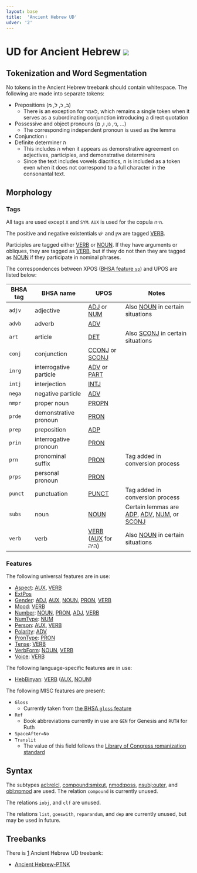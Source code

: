 ```yaml
---
layout: base
title:  'Ancient Hebrew UD'
udver: '2'
---
```


# UD for Ancient Hebrew <span class="flagspan"><img class="flag" src="../../flags/svg/IL.svg" /></span>

## Tokenization and Word Segmentation

No tokens in the Ancient Hebrew treebank should contain whitespace. The following are made into separate tokens:

* Prepositions (ב, כ, ל, מ)
  * There is an exception for לאמר, which remains a single token when it serves as a subordinating conjunction introducing a direct quotation
* Possessive and object pronouns (ני, נו, ו, ם, ...)
  * The corresponding independent pronoun is used as the lemma
* Conjunction ו
* Definite determiner ה
  * This includes ה when it appears as demonstrative agreement on adjectives, participles, and demonstrative determiners
  * Since the text includes vowels diacritics, ה is included as a token even when it does not correspond to a full character in the consonantal text.

## Morphology

### Tags

All tags are used except `X` and `SYM`. `AUX` is used for the copula היה.

The positive and negative existentials ישׁ and אין are tagged [VERB]().

Participles are tagged either [VERB]() or [NOUN](). If they have arguments or obliques, they are tagged as [VERB](), but if they do not then they are tagged as [NOUN]() if they participate in nominal phrases.

The correspondences between XPOS ([BHSA feature `sp`](https://etcbc.github.io/bhsa/features/sp/)) and UPOS are listed below:

| BHSA tag | BHSA name | UPOS | Notes |
|----------|-----------|------|-------|
| `adjv` | adjective | [ADJ]() or [NUM]() | Also [NOUN]() in certain situations |
| `advb` | adverb | [ADV]() | |
| `art` | article | [DET]() | Also [SCONJ]() in certain situations |
| `conj` | conjunction | [CCONJ]() or [SCONJ]() | |
| `inrg` | interrogative particle | [ADV]() or [PART]() | |
| `intj` | interjection | [INTJ]() | |
| `nega` | negative particle | [ADV]() | |
| `nmpr` | proper noun | [PROPN]() | |
| `prde` | demonstrative pronoun | [PRON]() | |
| `prep` | preposition | [ADP]() | |
| `prin` | interrogative pronoun | [PRON]() | |
| `prn` | pronominal suffix | [PRON]() | Tag added in conversion process |
| `prps` | personal pronoun | [PRON]() | |
| `punct` | punctuation | [PUNCT]() | Tag added in conversion process |
| `subs` | noun | [NOUN]() | Certain lemmas are [ADP](), [ADV](), [NUM](), or [SCONJ]() |
| `verb` | verb | [VERB]() ([AUX]() for היה) | Also [NOUN]() in certain situations |

### Features

The following universal features are in use:

* [Aspect](hbo-feat/Aspect): [AUX](hbo-pos/AUX), [VERB](hbo-pos/VERB)
* [ExtPos]()
* [Gender](hbo-feat/Gender): [ADJ](hbo-pos/ADJ), [AUX](hbo-pos/AUX), [NOUN](hbo-pos/NOUN), [PRON](hbo-pos/PRON), [VERB](hbo-pos/VERB)
* [Mood](hbo-feat/Mood): [VERB](hbo-pos/VERB)
* [Number](hbo-feat/Number): [NOUN](hbo-pos/NOUN), [PRON](hbo-pos/PRON), [ADJ](hbo-pos/ADJ), [VERB](hbo-pos/VERB)
* [NumType](): [NUM]()
* [Person](hbo-feat/Person): [AUX](hbo-pos/AUX), [VERB](hbo-pos/VERB)
* [Polarity](): [ADV]()
* [PronType](): [PRON]()
* [Tense](hbo-feat/Tense): [VERB](hbo-pos/VERB)
* [VerbForm](hbo-feat/VerbForm): [NOUN](hbo-pos/NOUN), [VERB](hbo-pos/VERB)
* [Voice](): [VERB]()

The following language-specific features are in use:

* [HebBinyan](hbo-feat/HebBinyan): [VERB](hbo-pos/VERB) ([AUX](hbo-pos/AUX), [NOUN](hbo-pos/NOUN))

The following MISC features are present:

* `Gloss`
  * Currently taken from [the BHSA `gloss` feature](https://etcbc.github.io/bhsa/features/gloss/)
* `Ref`
  * Book abbreviations currently in use are `GEN` for Genesis and `RUTH` for Ruth
* `SpaceAfter=No`
* `Translit`
  * The value of this field follows the [Library of Congress romanization standard](https://www.loc.gov/catdir/cpso/romanization/hebrew.pdf)

## Syntax

The subtypes [acl:relcl](), [compound:smixut](), [nmod:poss](), [nsubj:outer](), and [obl:npmod]() are used. The relation `compound` is currently unused.

The relations `iobj`, and `clf` are unused.

The relations `list`, `goeswith`, `reparandum`, and `dep` are currently unused, but may be used in future.

## Treebanks

There is [1](../treebanks/hbo-comparison.html) Ancient Hebrew UD treebank:

  * [Ancient Hebrew-PTNK](../treebanks/hbo_ptnk/index.html)

